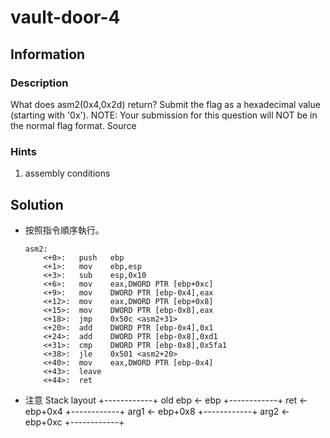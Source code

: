 # vault-door-4

## Information

### Description

What does asm2(0x4,0x2d) return? Submit the flag as a hexadecimal value (starting with '0x'). NOTE: Your submission for this question will NOT be in the normal flag format. Source

### Hints

1. assembly conditions

## Solution

- 按照指令順序執行。
    ```
    asm2:
        <+0>:	push   ebp
        <+1>:	mov    ebp,esp
        <+3>:	sub    esp,0x10
        <+6>:	mov    eax,DWORD PTR [ebp+0xc]
        <+9>:	mov    DWORD PTR [ebp-0x4],eax
        <+12>:	mov    eax,DWORD PTR [ebp+0x8]
        <+15>:	mov    DWORD PTR [ebp-0x8],eax
        <+18>:	jmp    0x50c <asm2+31>
        <+20>:	add    DWORD PTR [ebp-0x4],0x1
        <+24>:	add    DWORD PTR [ebp-0x8],0xd1
        <+31>:	cmp    DWORD PTR [ebp-0x8],0x5fa1
        <+38>:	jle    0x501 <asm2+20>
        <+40>:	mov    eax,DWORD PTR [ebp-0x4]
        <+43>:	leave  
        <+44>:	ret    

- 注意 Stack layout
    +------------+
        old ebp    <- ebp
    +------------+
        ret        <- ebp+0x4
    +------------+
        arg1       <- ebp+0x8
    +------------+
        arg2       <- ebp+0xc
    +------------+